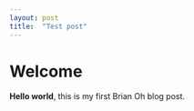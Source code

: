 ```yaml
---
layout: post
title:  "Test post"
---
```


# Welcome

**Hello world**, this is my first Brian Oh blog post.
